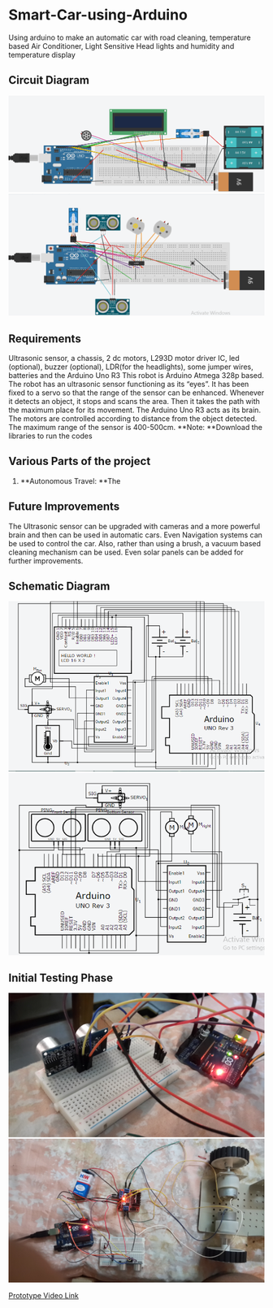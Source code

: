 # Smart-Car-using-Arduino
Using arduino to make an automatic car with road cleaning, temperature based Air Conditioner, Light Sensitive Head lights and humidity and temperature display

## Circuit Diagram

![Accessory System Circuit Diagram](https://github.com/aaryan2134/Smart-Car-using-Arduino/blob/b8e2b2f830e75f8fa81f20f0c0def755622ff1a8/circuit%20diagram%202.png)
![Driving System Circuit Diagram](circuit%20diagram%201.png)

## Requirements
Ultrasonic sensor, a chassis, 2 dc motors, L293D motor driver IC, led (optional), buzzer (optional), LDR(for the headlights), some jumper wires, batteries and the Arduino Uno R3
This robot is Arduino Atmega 328p based. The robot has an ultrasonic sensor functioning as its “eyes”. It has been fixed to a servo so that the range of the sensor can be enhanced. 
Whenever it detects an object, it stops and scans the area. Then it takes the path with the maximum place for its movement. The Arduino Uno R3 acts as its brain. The motors are controlled according to distance from the object detected. The maximum range of the sensor is 400-500cm.
**Note: **Download the libraries to run the codes

## Various Parts of the project
1. **Autonomous Travel: **The 

## Future Improvements
The Ultrasonic sensor can be upgraded with cameras and a more powerful brain and then can be used in automatic cars. 
Even Navigation systems can be used to control the car.
Also, rather than using a brush, a vacuum based cleaning mechanism can be used. Even solar panels can be added for further improvements.

## Schematic Diagram
![Accessory System Circuit Diagram](circuit%20diagram%203.png)
![Driving System Circuit Diagram](circuit%20diagram%204.png)

## Initial Testing Phase
![Test 1](Initial%20Testing%202.jpg)
![Test 2](Initial%20Testing.jpg)


[Prototype Video Link](https://youtu.be/BLX8ju8Vj1I)
